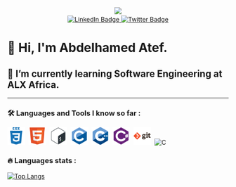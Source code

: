 <div id="header" align="center">
  <img src="https://media3.giphy.com/media/RbDKaczqWovIugyJmW/giphy.gif" width="100"/>
</div>
<div id="badges" align="center">
  <a href="https://www.linkedin.com/in/abdel-hamed-atef//">
    <img src="https://img.shields.io/badge/LinkedIn-blue?style=for-the-badge&logo=linkedin&logoColor=white" alt="LinkedIn Badge"/>
  </a>
  
  <a href="https://twitter.com/semido01">
    <img src="https://img.shields.io/badge/Twitter-blue?style=for-the-badge&logo=twitter&logoColor=white" alt="Twitter Badge"/>
  </a>
</div>

# 👋 Hi, I'm Abdelhamed Atef.
## 🌱 I’m currently learning Software Engineering at ALX Africa.


---

### :hammer_and_wrench: Languages and Tools I know so far :
<div>
  <img src="https://github.com/devicons/devicon/blob/master/icons/css3/css3-plain-wordmark.svg"  title="CSS3" alt="CSS" width="40" height="40"/>&nbsp;
  <img src="https://github.com/devicons/devicon/blob/master/icons/html5/html5-original.svg" title="HTML5" alt="HTML" width="40" height="40"/>&nbsp;
  <img src="https://github.com/devicons/devicon/blob/master/icons/bash/bash-original.svg" title="BASH" alt="BASH" width="40" height="40"/>&nbsp;
  <img src="https://github.com/devicons/devicon/blob/master/icons/c/c-original.svg" title="C" alt="C" width="40" height="40"/>&nbsp;
  <img src="https://github.com/devicons/devicon/blob/master/icons/cplusplus/cplusplus-original.svg" title="C" alt="C" width="40" height="40"/>&nbsp;
  <img src="https://github.com/devicons/devicon/blob/master/icons/csharp/csharp-plain.svg" title="C" alt="C" width="40" height="40"/>&nbsp;
  <img src="https://github.com/devicons/devicon/blob/master/icons/git/git-original-wordmark.svg" title="C" alt="C" width="40" height="40"/>&nbsp;
  <img src="https://github.com/devicons/devicon/blob/master/icons/python/python-original-wordmark.sv)" title="C" alt="C" width="40" height="40"/>&nbsp;

</div>

### :fire: Languages stats :
[![Top Langs](https://github-readme-stats.vercel.app/api/top-langs/?username=abdelhamedatef2&layout=compact&theme=vision-friendly-dark)](https://github.com/anuraghazra/github-readme-stats)

